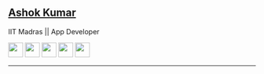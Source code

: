 ## [Ashok Kumar](https://github.com/Ashok-Kumar9)
IIT Madras || App Developer

<a href="https://twitter.com/ashok9_kumar"><img height="30" src="https://img.shields.io/badge/twitter-%231DA1F2.svg?&style=for-the-badge&logo=twitter&logoColor=white" /></a>
<a href="mailto://ashokkumarmoond9667@gmail.com"><img height="30" src = "https://img.shields.io/badge/gmail-c14438?&style=for-the-badge&logo=gmail&logoColor=white"></a>
<a href="https://www.linkedin.com/in/ashok-kumar-3168221a9/"><img height="30" src="https://img.shields.io/badge/linkedin-blue.svg?&style=for-the-badge&logo=linkedin&logoColor=white" /></a>
<a href="https://medium.com/@ashokmoond2017"><img height="30" src="https://img.shields.io/badge/-Medium-000000.svg?&style=for-the-badge&logo=Medium&logoColor=white" /></a>
<a href="https://www.facebook.com/profile.php?id=100013837336553"><img height="30" src = "https://img.shields.io/badge/Facebook-036be4.svg?&style=for-the-badge&logo=facebook&logoColor=white"></a>
<hr/>

<!--

<p> <img src="https://github-readme-stats.vercel.app/api?username=Ashok-Kumar9&count_private=true&show_icons=true&include_all_commits=true&theme=gotham" alt="Ashok Kumar | Stats"/>

[![Top Langs](https://github-readme-stats.vercel.app/api/top-langs/?username=Ashok-Kumar9&theme=gotham)](https://github-readme-stats.vercel.app/api/top-langs/?username=Ashok-Kumar9)
<hr/>


**Ashok-Kumar9/Ashok-Kumar9** is a ✨ _special_ ✨ repository because its `README.md` (this file) appears on your GitHub profile.

Here are some ideas to get you started:

- 🔭 I’m currently working on ...
- 🌱 I’m currently learning ...
- 👯 I’m looking to collaborate on ...
- 🤔 I’m looking for help with ...
- 💬 Ask me about ...
- 📫 How to reach me: ...
- 😄 Pronouns: ...
- ⚡ Fun fact: ...
-->
